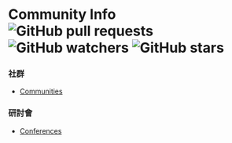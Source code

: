 # Community Info ![GitHub pull requests](https://img.shields.io/github/issues-pr-raw/b2etw/community-info?style=flat-square) ![GitHub watchers](https://img.shields.io/github/watchers/b2etw/community-info?style=flat-square) ![GitHub stars](https://img.shields.io/github/stars/b2etw/community-info?style=flat-square) 

### 社群
* [Communities](./communities.md)

### 研討會
* [Conferences](./conferences.md)

